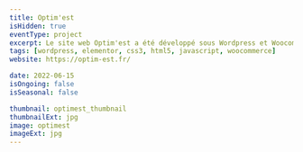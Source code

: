 ```yaml
---
title: Optim'est
isHidden: true
eventType: project
excerpt: Le site web Optim'est a été développé sous Wordpress et Woocommerce
tags: [wordpress, elementor, css3, html5, javascript, woocommerce]
website: https://optim-est.fr/

date: 2022-06-15
isOngoing: false
isSeasonal: false

thumbnail: optimest_thumbnail
thumbnailExt: jpg
image: optimest
imageExt: jpg
---
```

